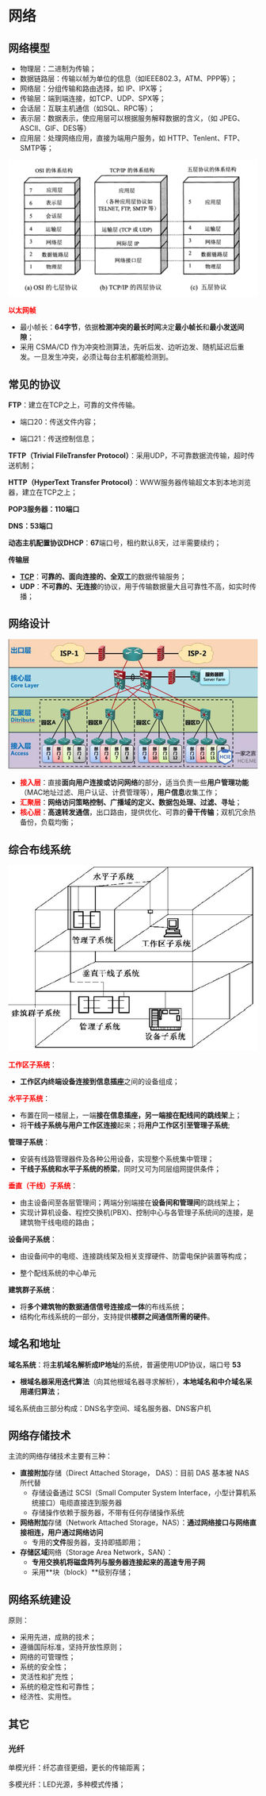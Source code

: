 # 网络

## 网络模型

- 物理层：二进制为传输；
- 数据链路层：传输以帧为单位的信息（如IEEE802.3，ATM、PPP等）；
- 网络层：分组传输和路由选择，如 IP、IPX等；
- 传输层：端到端连接，如TCP、UDP、SPX等；
- 会话层：互联主机通信（如SQL、RPC等）；
- 表示层：数据表示，使应用层可以根据服务解释数据的含义，（如 JPEG、ASCII、GIF、DES等）
- 应用层：处理网络应用，直接为端用户服务，如 HTTP、Tenlent、FTP、SMTP等；

<img src="pics/webp.webp" alt="img" style="zoom:80%;" />

<font color=red>**以太网帧**</font>

- 最小帧长：**64字节**，依据**检测冲突的最长时间**决定**最小帧长**和**最小发送间隙**；
- 采用 CSMA/CD 作为冲突检测算法，先听后发、边听边发、随机延迟后重发。一旦发生冲突，必须让每台主机都能检测到。



## 常见的协议

**FTP**：建立在TCP之上，可靠的文件传输。

- 端口20：传送文件内容；

- 端口21：传送控制信息；

**TFTP（Trivial FileTransfer Protocol）**：采用UDP，不可靠数据流传输，超时传送机制；

**HTTP（HyperText Transfer Protocol）**：WWW服务器传输超文本到本地浏览器，建立在TCP之上；

**POP3服务器：110端口**

**DNS：53端口**

**动态主机配置协议DHCP**：**67**端口号，租约默认8天，过半需要续约；

**传输层**

- **[TCP](./network/tcp.md)**：**可靠的、面向连接的、全双工**的数据传输服务；
- **UDP**：**不可靠的、无连接**的协议，用于传输数据量大且可靠性不高，如实时传播；



## 网络设计



![image-20220331144022345](pics/image-20220331144022345.png)

- <font color=red>**接入层**</font>：直接**面向用户连接或访问网络**的部分，适当负责一些**用户管理功能**（MAC地址过滤、用户认证、计费管理等），**用户信息**收集工作；
- <font color=red>**汇聚层**</font>：**网络访问策略控制、广播域的定义、数据包处理、过滤、寻址**；
- <font color=red>**核心层**</font>：**高速转发通信**，出口路由，提供优化、可靠的**骨干传输**；双机冗余热备份，负载均衡；



## 综合布线系统

<img src="pics/image-20220331144616276.png" alt="image-20220331144616276" style="zoom:80%;" />

<font color=red>**工作区子系统**</font>：

- **工作区内终端设备连接到信息插座**之间的设备组成；

<font color=red>**水平子系统**</font>：

- 布置在同一楼层上，一端**接在信息插座，另一端接在配线间的跳线架**上；
- 将**干线子系统与用户工作区连接**起来；将**用户工作区引至管理子系统**;

**管理子系统**：

- 安装有线路管理器件及各种公用设备，实现整个系统集中管理；
- **干线子系统和水平子系统的桥梁**，同时又可为同层组网提供条件；

<font color=red>**垂直（干线）子系统**</font>：

- 由主设备间至各层管理间；两端分别端接在**设备间和管理间**的跳线架上；
- 实现计算机设备、程控交换机(PBX)、控制中心与各管理子系统间的连接，是建筑物干线电缆的路由；

**设备间子系统**：

- 由设备间中的电缆、连接跳线架及相关支撑硬件、防雷电保护装置等构成；

- 整个配线系统的中心单元

**建筑群子系统**：

- 将**多个建筑物的数据通信信号连接成一体**的布线系统；
- 结构化布线系统的一部分，支持提供**楼群之间通信所需的硬件**。



## 域名和地址

**域名系统**：将**主机域名解析成IP地址**的系统，普遍使用UDP协议，端口号 **53**

- **根域名器采用迭代算法**（向其他根域名器寻求解析），**本地域名和中介域名采用递归算法**；

域名系统由三部分构成：DNS名字空间、域名服务器、DNS客户机



## 网络存储技术

主流的网络存储技术主要有三种：

- **直接附加**存储（Direct Attached Storage， DAS）：目前 DAS 基本被 NAS 所代替
  - 存储设备通过 SCSI（Small Computer System Interface，小型计算机系统接口）电缆直接连到服务器
  - 存储操作依赖于服务器，不带有任何存储操作系统
- **网络附加**存储（Network Attached Storage，NAS）：**通过网络接口与网络直接相连，用户通过网络访问**
  - 专用的**文件**服务器，支持即插即用；
- **存储区域**网络（Storage Area Network，SAN）：
  - **专用交换机将磁盘阵列与服务器连接起来的高速专用子网**
  - 采用**块（block）**级别存储；



## 网络系统建设

原则：

- 采用先进，成熟的技术；
- 遵循国际标准，坚持开放性原则；
- 网络的可管理性；
- 系统的安全性；
- 灵活性和扩充性；
- 系统的稳定性和可靠性；
- 经济性、实用性。



## 其它

### 光纤

单模光纤：纤芯直径更细，更长的传输距离；

多模光纤：LED光源，多种模式传播；
